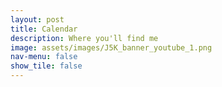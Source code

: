 ```yaml
---
layout: post
title: Calendar
description: Where you'll find me
image: assets/images/J5K_banner_youtube_1.png
nav-menu: false
show_tile: false
---
```


